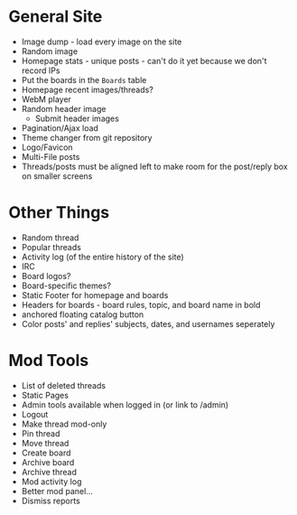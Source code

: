 # General Site
* Image dump - load every image on the site
* Random image
* Homepage stats - unique posts - can't do it yet because we don't record IPs
* Put the boards in the `Boards` table
* Homepage recent images/threads?
* WebM player
* Random header image
  * Submit header images
* Pagination/Ajax load
* Theme changer from git repository
* Logo/Favicon
* Multi-File posts
* Threads/posts must be aligned left to make room for the post/reply box on smaller screens

# Other Things
* Random thread
* Popular threads
* Activity log (of the entire history of the site)
* IRC
* Board logos?
* Board-specific themes?
* Static Footer for homepage and boards
* Headers for boards - board rules, topic, and board name in bold
* anchored floating catalog button
* Color posts' and replies' subjects, dates, and usernames seperately

# Mod Tools
* List of deleted threads
* Static Pages
* Admin tools available when logged in (or link to /admin)
* Logout
* Make thread mod-only
* Pin thread
* Move thread
* Create board
* Archive board
* Archive thread
* Mod activity log
* Better mod panel...
* Dismiss reports

